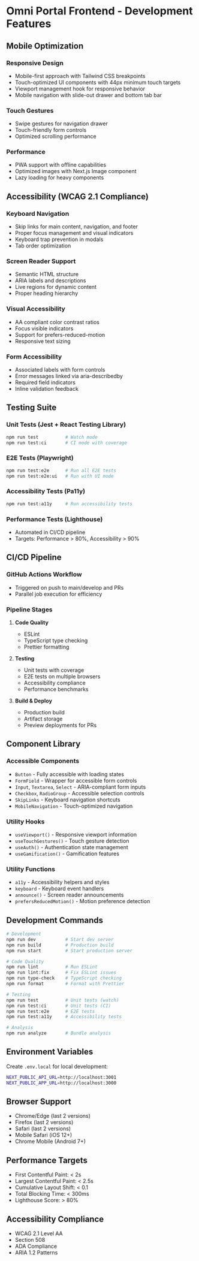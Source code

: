 # Omni Portal Frontend - Development Features

## Mobile Optimization

### Responsive Design
- Mobile-first approach with Tailwind CSS breakpoints
- Touch-optimized UI components with 44px minimum touch targets
- Viewport management hook for responsive behavior
- Mobile navigation with slide-out drawer and bottom tab bar

### Touch Gestures
- Swipe gestures for navigation drawer
- Touch-friendly form controls
- Optimized scrolling performance

### Performance
- PWA support with offline capabilities
- Optimized images with Next.js Image component
- Lazy loading for heavy components

## Accessibility (WCAG 2.1 Compliance)

### Keyboard Navigation
- Skip links for main content, navigation, and footer
- Proper focus management and visual indicators
- Keyboard trap prevention in modals
- Tab order optimization

### Screen Reader Support
- Semantic HTML structure
- ARIA labels and descriptions
- Live regions for dynamic content
- Proper heading hierarchy

### Visual Accessibility
- AA compliant color contrast ratios
- Focus visible indicators
- Support for prefers-reduced-motion
- Responsive text sizing

### Form Accessibility
- Associated labels with form controls
- Error messages linked via aria-describedby
- Required field indicators
- Inline validation feedback

## Testing Suite

### Unit Tests (Jest + React Testing Library)
```bash
npm run test          # Watch mode
npm run test:ci       # CI mode with coverage
```

### E2E Tests (Playwright)
```bash
npm run test:e2e      # Run all E2E tests
npm run test:e2e:ui   # Run with UI mode
```

### Accessibility Tests (Pa11y)
```bash
npm run test:a11y     # Run accessibility tests
```

### Performance Tests (Lighthouse)
- Automated in CI/CD pipeline
- Targets: Performance > 80%, Accessibility > 90%

## CI/CD Pipeline

### GitHub Actions Workflow
- Triggered on push to main/develop and PRs
- Parallel job execution for efficiency

### Pipeline Stages
1. **Code Quality**
   - ESLint
   - TypeScript type checking
   - Prettier formatting

2. **Testing**
   - Unit tests with coverage
   - E2E tests on multiple browsers
   - Accessibility compliance
   - Performance benchmarks

3. **Build & Deploy**
   - Production build
   - Artifact storage
   - Preview deployments for PRs

## Component Library

### Accessible Components
- `Button` - Fully accessible with loading states
- `FormField` - Wrapper for accessible form controls
- `Input`, `Textarea`, `Select` - ARIA-compliant form inputs
- `Checkbox`, `RadioGroup` - Accessible selection controls
- `SkipLinks` - Keyboard navigation shortcuts
- `MobileNavigation` - Touch-optimized navigation

### Utility Hooks
- `useViewport()` - Responsive viewport information
- `useTouchGestures()` - Touch gesture detection
- `useAuth()` - Authentication state management
- `useGamification()` - Gamification features

### Utility Functions
- `a11y` - Accessibility helpers and styles
- `keyboard` - Keyboard event handlers
- `announce()` - Screen reader announcements
- `prefersReducedMotion()` - Motion preference detection

## Development Commands

```bash
# Development
npm run dev           # Start dev server
npm run build         # Production build
npm run start         # Start production server

# Code Quality
npm run lint          # Run ESLint
npm run lint:fix      # Fix ESLint issues
npm run type-check    # TypeScript checking
npm run format        # Format with Prettier

# Testing
npm run test          # Unit tests (watch)
npm run test:ci       # Unit tests (CI)
npm run test:e2e      # E2E tests
npm run test:a11y     # Accessibility tests

# Analysis
npm run analyze       # Bundle analysis
```

## Environment Variables

Create `.env.local` for local development:

```bash
NEXT_PUBLIC_API_URL=http://localhost:3001
NEXT_PUBLIC_APP_URL=http://localhost:3000
```

## Browser Support

- Chrome/Edge (last 2 versions)
- Firefox (last 2 versions)
- Safari (last 2 versions)
- Mobile Safari (iOS 12+)
- Chrome Mobile (Android 7+)

## Performance Targets

- First Contentful Paint: < 2s
- Largest Contentful Paint: < 2.5s
- Cumulative Layout Shift: < 0.1
- Total Blocking Time: < 300ms
- Lighthouse Score: > 80%

## Accessibility Compliance

- WCAG 2.1 Level AA
- Section 508
- ADA Compliance
- ARIA 1.2 Patterns